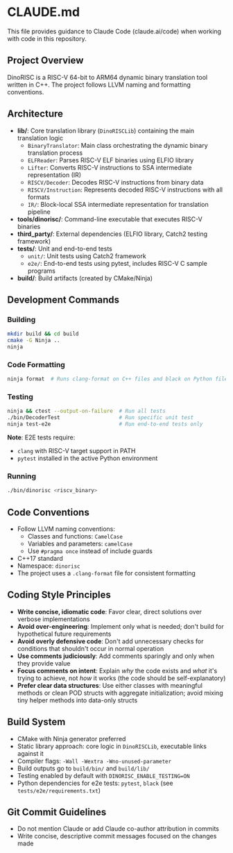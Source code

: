 # CLAUDE.md

This file provides guidance to Claude Code (claude.ai/code) when working with code in this repository.

## Project Overview

DinoRISC is a RISC-V 64-bit to ARM64 dynamic binary translation tool written in C++. The project follows LLVM naming and formatting conventions.

## Architecture

- **lib/**: Core translation library (`DinoRISCLib`) containing the main translation logic
  - `BinaryTranslator`: Main class orchestrating the dynamic binary translation process
  - `ELFReader`: Parses RISC-V ELF binaries using ELFIO library
  - `Lifter`: Converts RISC-V instructions to SSA intermediate representation (IR)
  - `RISCV/Decoder`: Decodes RISC-V instructions from binary data
  - `RISCV/Instruction`: Represents decoded RISC-V instructions with all formats
  - `IR/`: Block-local SSA intermediate representation for translation pipeline
- **tools/dinorisc/**: Command-line executable that executes RISC-V binaries
- **third_party/**: External dependencies (ELFIO library, Catch2 testing framework)
- **tests/**: Unit and end-to-end tests
  - `unit/`: Unit tests using Catch2 framework  
  - `e2e/`: End-to-end tests using pytest, includes RISC-V C sample programs
- **build/**: Build artifacts (created by CMake/Ninja)

## Development Commands

### Building
```bash
mkdir build && cd build
cmake -G Ninja ..
ninja
```

### Code Formatting
```bash
ninja format  # Runs clang-format on C++ files and black on Python files
```

### Testing
```bash
ninja && ctest --output-on-failure  # Run all tests
./bin/DecoderTest                   # Run specific unit test
ninja test-e2e                      # Run end-to-end tests only
```

**Note**: E2E tests require:
- `clang` with RISC-V target support in PATH
- `pytest` installed in the active Python environment

### Running
```bash
./bin/dinorisc <riscv_binary>
```

## Code Conventions

- Follow LLVM naming conventions:
  - Classes and functions: `CamelCase` 
  - Variables and parameters: `camelCase`
  - Use `#pragma once` instead of include guards
- C++17 standard
- Namespace: `dinorisc`
- The project uses a `.clang-format` file for consistent formatting

## Coding Style Principles

- **Write concise, idiomatic code**: Favor clear, direct solutions over verbose implementations
- **Avoid over-engineering**: Implement only what is needed; don't build for hypothetical future requirements
- **Avoid overly defensive code**: Don't add unnecessary checks for conditions that shouldn't occur in normal operation
- **Use comments judiciously**: Add comments sparingly and only when they provide value
- **Focus comments on intent**: Explain *why* the code exists and *what* it's trying to achieve, not *how* it works (the code should be self-explanatory)
- **Prefer clear data structures**: Use either classes with meaningful methods or clean POD structs with aggregate initialization; avoid mixing tiny helper methods into data-only structs

## Build System

- CMake with Ninja generator preferred
- Static library approach: core logic in `DinoRISCLib`, executable links against it
- Compiler flags: `-Wall -Wextra -Wno-unused-parameter`
- Build outputs go to `build/bin/` and `build/lib/`
- Testing enabled by default with `DINORISC_ENABLE_TESTING=ON`
- Python dependencies for e2e tests: `pytest`, `black` (see `tests/e2e/requirements.txt`)

## Git Commit Guidelines

- Do not mention Claude or add Claude co-author attribution in commits
- Write concise, descriptive commit messages focused on the changes made